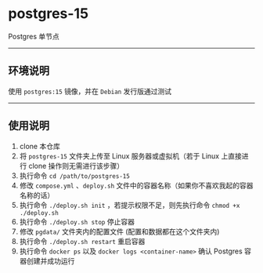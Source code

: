 # postgres-15

Postgres 单节点

------

## 环境说明

使用 `postgres:15` 镜像，并在 `Debian` 发行版通过测试

------

## 使用说明

1. clone 本仓库
2. 将 `postgres-15` 文件夹上传至 Linux 服务器或虚拟机（若于 Linux 上直接进行 clone 操作则无需进行该步骤）
3. 执行命令 `cd /path/to/postgres-15`
4. 修改 `compose.yml` 、`deploy.sh` 文件中的容器名称（如果你不喜欢我起的容器名称的话）
5. 执行命令 `./deploy.sh init` ，若提示权限不足，则先执行命令 `chmod +x ./deploy.sh`
6. 执行命令 `./deploy.sh stop` 停止容器
7. 修改 `pgdata/` 文件夹内的配置文件 (配置和数据都在这个文件夹内)
9. 执行命令 `./deploy.sh restart` 重启容器
6. 执行命令 `docker ps` 以及 `docker logs <container-name>` 确认 Postgres 容器创建并成功运行

